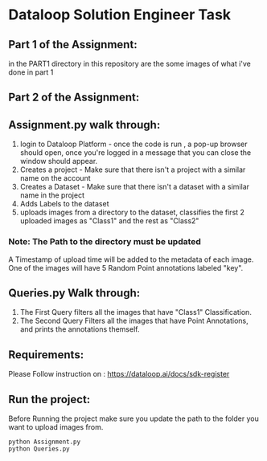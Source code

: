 
# Dataloop Solution Engineer Task

## Part 1 of the Assignment: 

in the PART1 directory in this repository are the some images of what i've done in part 1

## Part 2 of the Assignment:

## Assignment.py walk through:

1) login to Dataloop Platform - once the code is run , a pop-up browser should open, once you're logged in a message that you can close the window should appear.
2) Creates a project - Make sure that there isn't a project with a similar name on the account
3) Creates a Dataset - Make sure that there isn't a dataset with a similar name in the project
4) Adds Labels to the dataset
5) uploads images from a directory to the dataset, classifies the first 2 uploaded images as "Class1" and the rest as "Class2"

### Note: The Path to the directory must be updated 

A Timestamp of upload time will be added to the metadata of each image.
One of the images will have 5 Random Point annotations labeled "key".

## Queries.py Walk through:
1) The First Query filters all the images that have "Class1" Classification.
2) The Second Query Filters all the images that have Point Annotations, and prints the annotations themself.

## Requirements: 
Please Follow instruction on : https://dataloop.ai/docs/sdk-register 

## Run the project: 
Before Running the project make sure you update the path to the folder you want to upload images from.

```
python Assignment.py
python Queries.py
```


